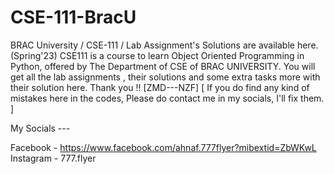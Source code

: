 # CSE-111-BracU
BRAC University / CSE-111 / Lab Assignment's Solutions are available here. (Spring'23)
CSE111 is a course to learn Object Oriented Programming in Python, offered by The Department of CSE of BRAC UNIVERSITY. You will get all the lab assignments , their solutions and some extra tasks more with their solution here. Thank you !! [ZMD---NZF] [ If you do find any kind of mistakes here in the codes, Please do contact me in my socials, I'll fix them. ]

My Socials ---

Facebook - https://www.facebook.com/ahnaf.777flyer?mibextid=ZbWKwL Instagram - 777.flyer

